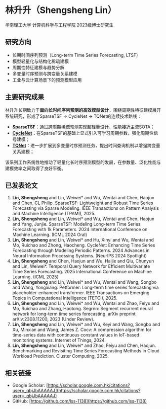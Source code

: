 # 林升升（Shengsheng Lin）

华南理工大学 计算机科学与工程学院 2023级博士研究生 

## 研究方向

- 长期时间序列预测（Long-term Time Series Forecasting, LTSF）
- 模型轻量化与结构化稀疏建模
- 周期性特征建模与趋势分解
- 多变量时序预测与跨变量关系建模
- 工业与云计算场景下的预测模型应用

## 主要研究成果

林升升长期致力于**面向长时间序列预测的高效模型设计**，围绕周期性特征建模展开系统研究，形成了SparseTSF → CycleNet → TQNet的连续技术路线：

- **[SparseTSF](https://github.com/lss-1138/SparseTSF)**：通过跨周期稀疏预测实现超轻量设计，性能接近主流SOTA；
- **[CycleNet](https://github.com/ACAT-SCUT/CycleNet)**：在SparseTSF的基础上显式引入可学习周期参数，强化周期性信号建模；
- **[TQNet](https://github.com/ACAT-SCUT/TQNet)**：进一步扩展到多变量时序预测任务，提出时间查询机制以增强跨变量关系建模；

该系列工作系统性地推动了轻量化长时序预测模型的发展，在参数量、泛化性能与建模效率之间取得了良好平衡。

## 已发表论文

1. **Lin, Shengsheng** and Lin, Weiwei* and Wu, Wentai and Chen, Haojun and Chen, CL Philip. SparseTSF: Lightweight and Robust Time Series Forecasting via Sparse Modeling. IEEE Transactions on Pattern Analysis and Machine Intelligence (TPAMI), 2025.
2. **Lin, Shengsheng** and Lin, Weiwei* and Wu, Wentai and Chen, Haojun and Yang, Junjie. SparseTSF: Modeling Long-term Time Series Forecasting with 1k Parameters. 2024 International Conference on Machine Learning. (ICML 2024 Oral)
3. **Lin, Shengsheng** and Lin, Weiwei* and Hu, Xinyi and Wu, Wentai and Mo, Ruichao and Zhong, Haocheng. CycleNet: Enhancing Time Series Forecasting through Modeling Periodic Patterns. 2024 Advances in Neural Information Processing Systems. (NeurIPS 2024 Spotlight)
4. **Lin, Shengsheng** and Chen, Haojun and Wu, Haijie and Qiu, Chunyun and Lin, Weiwei*. Temporal Query Network for Efficient Multivariate Time Series Forecasting. 2025 International Conference on Machine Learning. (ICML 2025)
5. **Lin, Shengsheng** and Lin, Weiwei* and Wu, Wentai and Wang, Songbo and Wang, Yongxiang. Petformer: Long-term time series forecasting via placeholder-enhanced transformer. IEEE Transactions on Emerging Topics in Computational Intelligence (TETCI), 2025.
6. **Lin, Shengsheng** and Lin, Weiwei* and Wu, Wentai and Zhao, Feiyu and Mo, Ruichao and Zhang, Haotong. Segrnn: Segment recurrent neural network for long-term time series forecasting. arXiv preprint arXiv:2308.11200, 2023 (Under Review).
7. **Lin, Shengsheng** and Lin, Weiwei* and Wu, Keyi and Wang, Songbo and Xu, Minxian and Wang, James Z. Cocv: A compression algorithm for time-series data with continuous constant values in IoT-based monitoring systems. Internet of Things, 2024.
8. **Lin, Shengsheng** and Lin, Weiwei* and Zhao, Feiyu and Chen, Haojun. Benchmarking and Revisiting Time Series Forecasting Methods in Cloud Workload Prediction. Cluster Computing, 2025.

## 相关链接

- Google Scholar: [https://scholar.google.com.hk/citations?user=_qbjJbAAAAAJ](https://scholar.google.com.hk/citations?user=_qbjJbAAAAAJ)
- GitHub: [https://github.com/lss-1138](https://github.com/lss-1138)
